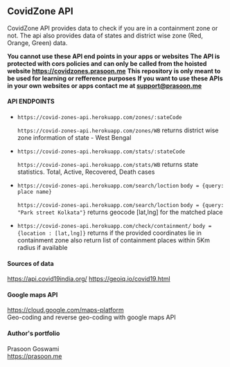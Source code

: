 ## CovidZone API

CovidZone API provides data to check if you are in a containment zone or not. The api also provides data of states and district wise zone (Red, Orange, Green) data.

**You cannot use these API end points in your apps or websites**
**The API is protected with cors policies and can only be called from the hoisted website https://covidzones.prasoon.me**
**This repository is only meant to be used for learning or refference purposes**
**If you want to use these APIs in your own websites or apps contact me at support@prasoon.me**

#### API ENDPOINTS

* `https://covid-zones-api.herokuapp.com/zones/:sateCode`

  `https://covid-zones-api.herokuapp.com/zones/WB` returns district wise zone information of state - West Bengal


* `https://covid-zones-api.herokuapp.com/stats/:stateCode`

  `https://covid-zones-api.herokuapp.com/stats/WB` returns state statistics. Total, Active, Recovered, Death cases

* `https://covid-zones-api.herokuapp.com/search/loction` `body = {query: place name}`

  `https://covid-zones-api.herokuapp.com/search/loction` `body = {query: "Park street Kolkata"}`
  returns geocode [lat,lng] for the matched place
  
* `https://covid-zones-api.herokuapp.com/check/containment/` `body = {location : [lat,lng]}`
   returns if the provided coordinates lie in containment zone also return list of containment places within 5Km radius if available
   

#### Sources of data
https://api.covid19india.org/
https://geoiq.io/covid19.html

#### Google maps API <br>
https://cloud.google.com/maps-platform <br>
Geo-coding and reverse geo-coding with google maps API

#### Author's portfolio <br>
Prasoon Goswami <br>
https://prasoon.me
    

